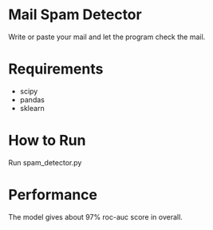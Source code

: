 # Mail Spam Detector
Write or paste your mail and let the program check the mail.

# Requirements
- scipy
- pandas
- sklearn

# How to Run
Run spam_detector.py

# Performance
The model gives about 97% roc-auc score in overall.
